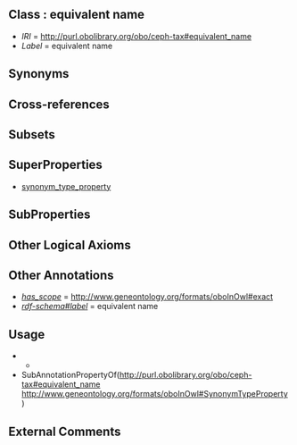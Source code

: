 
## Class : equivalent name

 * *IRI* = http://purl.obolibrary.org/obo/ceph-tax#equivalent_name
 * *Label* = equivalent name

## Synonyms


## Cross-references


## Subsets


## SuperProperties

 * [synonym_type_property](../../ty/oboInOwl#SynonymTypeProperty.md)

## SubProperties


## Other Logical Axioms


## Other Annotations

 * *[has_scope](../../pe/oboInOwl#hasScope.md)* = http://www.geneontology.org/formats/oboInOwl#exact
 * *[rdf-schema#label](../../el/rdf-schema#label.md)* = equivalent name

## Usage

 * -
 * SubAnnotationPropertyOf(<http://purl.obolibrary.org/obo/ceph-tax#equivalent_name> <http://www.geneontology.org/formats/oboInOwl#SynonymTypeProperty>)

## External Comments

